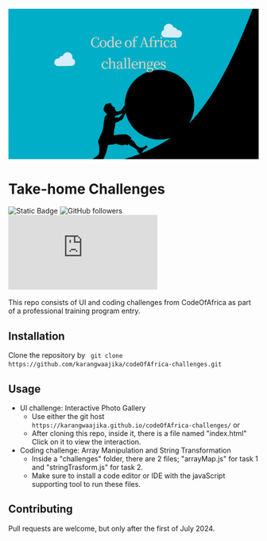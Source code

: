 ![challenge banner](images/Code_of_Africachallenges.png)

# Take-home Challenges

![Static Badge](https://img.shields.io/badge/Framework_used-0-green?style=flat)
![GitHub followers](https://img.shields.io/github/followers/karangwaajika)
![GitHub file size in bytes](https://img.shields.io/github/size/karangwaajika/codeOfAfrica-challenges/index.html)


This repo consists of UI and coding challenges from CodeOfAfrica as part of a professional training program entry.

## Installation

Clone the repository by ` git clone https://github.com/karangwaajika/codeOfAfrica-challenges.git`

## Usage

* UI challenge: Interactive Photo Gallery
  - Use either the git host `https://karangwaajika.github.io/codeOfAfrica-challenges/` or
  - After cloning this repo, inside it, there is a file named "index.html" Click on it to view the interaction.
* Coding challenge: Array Manipulation and String Transformation
  - Inside a "challenges" folder, there are 2 files; "arrayMap.js" for task 1 and "stringTrasform.js" for task 2.
  - Make sure to install a code editor or IDE with the javaScript supporting tool to run these files.

## Contributing

Pull requests are welcome, but only after the first of July 2024.

